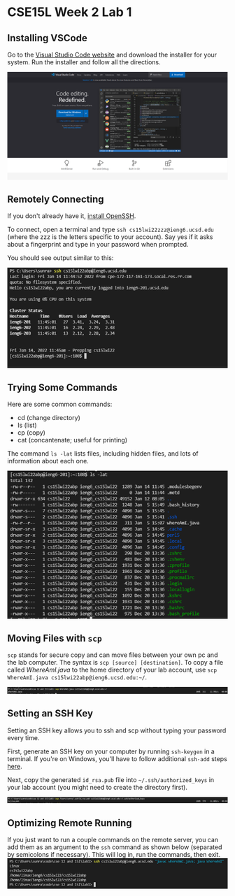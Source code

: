 # CSE15L Week 2 Lab 1

## Installing VSCode
Go to the [Visual Studio Code website](https://code.visualstudio.com/) and download the installer for your system. Run the installer and follow all the directions.

![VSCode](img/w2l1/vscode.png)


## Remotely Connecting
If you don't already have it, [install OpenSSH](https://docs.microsoft.com/en-us/windows-server/administration/openssh/openssh_install_firstuse). 

To connect, open a terminal and type `ssh cs15lwi22zzz@ieng6.ucsd.edu` (where the zzz is the letters specific to your account). Say yes if it asks about a fingerprint and type in your password when prompted.

You should see output similar to this:


![Image](img/w2l1/login.png)

## Trying Some Commands
Here are some common commands:
* cd (change directory)
* ls (list)
* cp (copy)
* cat (concantenate; useful for printing)

The command `ls -lat` lists files, including hidden files, and lots of information about each one.

![Image](img/w2l1/lslat.png)

## Moving Files with ```scp```

`scp` stands for secure copy and can move files between your own pc and the lab computer. The syntax is `scp [source] [destination]`. To copy a file called *WhereAmI.java* to the home directory of your lab account, use `scp WhereAmI.java cs15lwi22abp@ieng6.ucsd.edu:~/`.

![Image](img/w2l1/scp.png)

## Setting an SSH Key

Setting an SSH key allows you to ssh and scp without typing your password every time.

First, generate an SSH key on your computer by running `ssh-keygen` in a terminal. If you're on Windows, you'll have to follow additional `ssh-add` steps [here](https://docs.microsoft.com/en-us/windows-server/administration/openssh/openssh_keymanagement#user-key-generation).

Next, copy the generated `id_rsa.pub` file into `~/.ssh/authorized_keys` in your lab account (you might need to create the directory first).

![Image](img/w2l1/keycp.png)

## Optimizing Remote Running

If you just want to run a couple commands on the remote server, you can add them as an argument to the `ssh` command as shown below (separated by semicolons if necessary). This will log in, run the commands, then exit.
![Image](img/w2l1/optimize.png)
